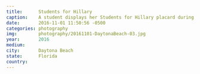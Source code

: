 ```yaml
---
title:  	Students for Hillary
caption:	A student displays her Students for Hillary placard during Bethune Cookman University's march to the polls
date:   	2016-11-01 11:50:56 -0500
categories: photography
img:		photography/20161101-DaytonaBeach-03.jpg
year:		2016
medium:
city:		Daytona Beach
state:		Florida
country:
---
```

